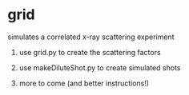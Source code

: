 grid
====

simulates a correlated x-ray scattering experiment

1) use grid.py to create the scattering factors

2) use makeDiluteShot.py to create simulated shots

3) more to come (and better instructions!)
